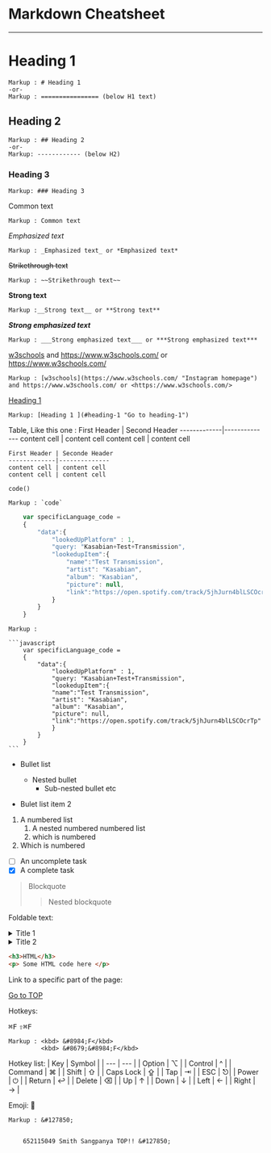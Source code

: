 Markdown Cheatsheet<a name="TOP"></a>
================

- - - -

# Heading 1

    Markup : # Heading 1
    -or-
    Markup : ================ (below H1 text)

## Heading 2

    Markup : ## Heading 2
    -or-
    Markup: ------------ (below H2)

### Heading 3

    Markup: ### Heading 3

Common text

    Markup : Common text

_Emphasized text_

    Markup : _Emphasized text_ or *Emphasized text*

~~Strikethrough text~~

    Markup : ~~Strikethrough text~~

__Strong text__

    Markup :__Strong text__ or **Strong text**

___Strong emphasized text___

    Markup : ___Strong emphasized text___ or ***Strong emphasized text***

[w3schools](https://www.w3schools.com/ "Instagram homepage") and https://www.w3schools.com/ or <https://www.w3schools.com/>

    Markup : [w3schools](https://www.w3schools.com/ "Instagram homepage") and https://www.w3schools.com/ or <https://www.w3schools.com/>

[Heading 1](#heading-1 "Go to heading-1")

    Markup: [Heading 1 ](#heading-1 "Go to heading-1")

Table, Like this one :
First Header | Second Header
-------------|--------------
content cell | content cell
content cell | content cell

```
First Header | Seconde Header
-------------|--------------
content cell | content cell
content cell | content cell
```

`code()`

    Markup : `code`

```javascript
    var specificLanguage_code =
    {
        "data":{
            "lookedUpPlatform" : 1,
            "query: "Kasabian+Test+Transmission",
            "lookedupItem":{
                "name":"Test Transmission",
                "artist": "Kasabian",
                "album": "Kasabian",
                "picture": null,
                "link":"https://open.spotify.com/track/5jhJurn4blLSCOcrTp"
            }
        }
    }
```

    Markup :

    ```javascript
        var specificLanguage_code =
        {
            "data":{
                "lookedUpPlatform" : 1,
                "query: "Kasabian+Test+Transmission",
                "lookedupItem":{
                "name":"Test Transmission",
                "artist": "Kasabian",
                "album": "Kasabian",
                "picture": null,
                "link":"https://open.spotify.com/track/5jhJurn4blLSCOcrTp"
                }
            }
        }
    ```

* Bullet list
  * Nested bullet
    * Sub-nested bullet etc

* Bulet list item 2

1. A numbered list
   1. A nested numbered numbered list
   2. which is numbered
2. Which is numbered

- [ ] An uncomplete task
- [x] A complete task

> Blockquote
> > Nested blockquote

Foldable text:

<details>
  <summary> Title 1 </summary>
  <p>Content 1 Content 1 Content 1 Content 1</p>
</details>
<details>
  <summary> Title 2</summary>
  <p>Content 2 Content 2 Content 2 Content 2</p>
</details>

```html
<h3>HTML</h3>
<p> Some HTML code here </p>
```

Link to a specific part of the page:

[Go to TOP](#TOP)

Hotkeys:

<kbd> &#8984;F</kbd>
<kbd> &#8679;&#8984;F</kbd>

    Markup : <kbd> &#8984;F</kbd>
             <kbd> &#8679;&#8984;F</kbd>

Hotkey list:
| Key | Symbol |
| --- | --- |
| Option | &#8997; |
| Control | &#94; |
| Command | &#8984; |
| Shift | &#8679; |
| Caps Lock | &#8682; |
| Tap | &#8677; |
| ESC | &#9099;|
| Power | &#9211; |
| Return | &#8617; |
| Delete | &#9003; |
| Up | &#8593; |
| Down | &#8595; |
| Left | &#8592; |
| Right | &#8594; |

Emoji: &#127850;

    Markup : &#127850;


        652115049 Smith Sangpanya TOP!! &#127850;

